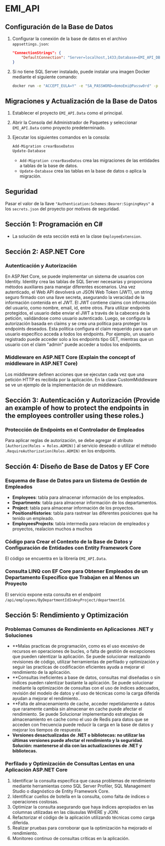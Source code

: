 # EMI_API

## Configuración de la Base de Datos

1. Configurar la conexión de la base de datos en el archivo `appsettings.json`:

    ```json
    "ConnectionStrings": {
        "DefaultConnection": "Server=localhost,1433;Database=EMI_API_DB;User Id=sa;Password=demoEmi@Passw0rd;TrustServerCertificate=True"
    }
    ```

2. Si no tiene SQL Server instalado, puede instalar una imagen Docker mediante el siguiente comando:

    ```sh
    docker run -e "ACCEPT_EULA=Y" -e "SA_PASSWORD=demoEmi@Passw0rd" -p 1433:1433 --name sqlserver -d mcr.microsoft.com/mssql/server
    ```

## Migraciones y Actualización de la Base de Datos

1. Establecer el proyecto `EMI_API.Data` como el principal.
2. Abrir la Consola del Administrador de Paquetes y seleccionar `EMI_API.Data` como proyecto predeterminado.
3. Ejecutar los siguientes comandos en la consola:

    ```sh
    Add-Migration crearBaseDatos
    Update-Database
    ```

   - `Add-Migration crearBaseDatos` crea las migraciones de las entidades a tablas de la base de datos.
   - `Update-Database` crea las tablas en la base de datos o aplica la migración.

## Seguridad

Pasar el valor de la llave `"Authentication:Schemes:Bearer:SigningKeys"` a los `secrets.json` del proyecto por motivos de seguridad.

## Sección 1: Programación en C#

- La solución de esta sección está en la clase `EmployeeExtension`.

## Sección 2: ASP.NET Core

### Autenticación y Autorización

En ASP.Net Core, se puede implementar un sistema de usuarios con Identity. Identity crea las tablas de SQL Server necesarias y proporciona métodos auxiliares para manejar diferentes escenarios. Una vez autenticado, el Web API devolverá un JSON Web Token (JWT), un string seguro firmado con una llave secreta, asegurando la veracidad de la información contenida en el JWT. El JWT contiene claims con información del usuario, como nombre, email, id, entre otros. Para utilizar endpoints protegidos, el usuario debe enviar el JWT a través de la cabecera de la petición, validándose como usuario autenticado. Luego, se configura la autorización basada en claims y se crea una política para proteger los endpoints deseados. Esta política configura el claim requerido para que un usuario específico acceda a todos los endpoints. Por ejemplo, un usuario registrado puede acceder solo a los endpoints tipo GET, mientras que un usuario con el claim "admin" puede acceder a todos los endpoints.

### Middleware en ASP.NET Core (Explain the concept of middleware in ASP.NET Core)

Los middleware definen acciones que se ejecutan cada vez que una petición HTTP es recibida por la aplicación. En la clase CustomMiddleware se ve un ejemplo de la implementación de un middleware. 

## Sección 3: Autenticación y Autorización (Provide an example of how to protect the endpoints in the employees controller using these roles.)

### Protección de Endpoints en el Controlador de Empleados

Para aplicar reglas de autorización, se debe agregar el atributo `[Authorize(Roles = Roles.ADMIN)]` al servicio deseado o utilizar el método `.RequireAuthorization(Roles.ADMIN)` en los endpoints.

## Sección 4: Diseño de Base de Datos y EF Core

### Esquema de Base de Datos para un Sistema de Gestión de Empleados

- **Employees**: tabla para almacenar información de los empleados.
- **Departments**: tabla para almacenar información de los departamentos.
- **Project**: tabla para almacenar información de los proyectos.
- **PositionsHistories**: tabla para rastrear las diferentes posiciones que ha tenido un empleado.
- **EmployeesProjects**: tabla intermedia para relacion de empleados y proyectos, realacion muchos a muchos

### Código para Crear el Contexto de la Base de Datos y Configuración de Entidades con Entity Framework Core

El código se encuentra en la librería `EMI_API.Data`.

### Consulta LINQ con EF Core para Obtener Empleados de un Departamento Específico que Trabajan en al Menos un Proyecto

El servicio expone esta consulta en el endpoint `/api/employees/ByDepartmentIdInAnyProject/departmentId`.

## Sección 5: Rendimiento y Optimización

### Problemas Comunes de Rendimiento en Aplicaciones .NET y Soluciones

- **Malas practicas de programación, como es el uso excesivo de recursos en operaciones de bucles, o falta de gestión de excepciones que pueden ralentizar la aplicación. Se puede solucionar realizando revisiones de código, utilizar herramientas de perfilado y optimización y seguir las practicas de codificación eficientes  ayuda a mejorar el rendimiento de la aplicación.
- **Consultas ineficientes a base de datos, consultas mal diseñadas  o sin indices pueden ralentizar bastante la aplicación. Se puede solucionar  mediante la optimización de consultas con el uso de índices adecuados, revisión del modelo de datos y el uso de técnicas como la carga diferida ayudan a mejorar el rendimiento..
- **Falta de almacenamiento de cache, acceder repetidamente a datos que raramente cambia sin almacenar en cache  puede afectar el rendimiento. Se puede Solucionar implementando estrategias de almacenamiento en cache como el uso de Redis para datos que se acceden con frecuencia puede reducir la carga en la base de datos y mejorar los tiempos de respuesta.
- **Versiones desactualizadas de .NET o bibliotecas: no utilizar las últimas versiones puede afectar el rendimiento y la seguridad. Solución: mantenerse al día con las actualizaciones de .NET y bibliotecas.**

### Perfilado y Optimización de Consultas Lentas en una Aplicación ASP.NET Core

1. Identificar la consulta específica que causa problemas de rendimiento mediante herramientas como SQL Server Profiler, SQL Management Studio o diagnóstico de Entity Framework Core.
2. Identificar cuellos de botella en la consulta, como falta de índices o operaciones costosas.
3. Optimizar la consulta asegurando que haya índices apropiados en las columnas utilizadas en las cláusulas WHERE y JOIN.
4. Refactorizar el código de la aplicación utilizando técnicas como carga diferida.
5. Realizar pruebas para corroborar que la optimización ha mejorado el rendimiento.
6. Monitoreo continuo de consultas críticas en la aplicación.
